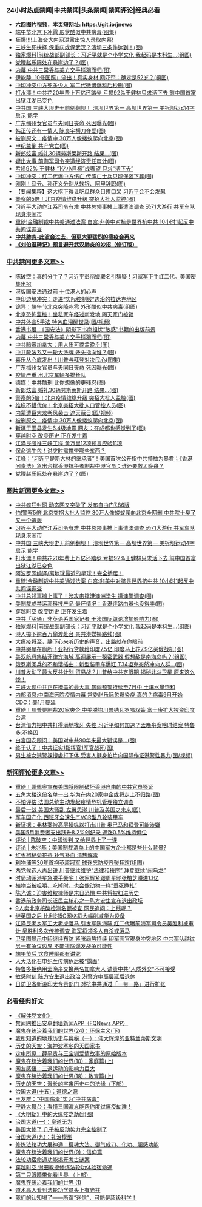 <div id="tt">
<h3>24小时热点禁闻|<a href="#%E4%B8%AD%E5%85%B1%E7%A6%81%E9%97%BB%E6%9B%B4%E5%A4%9A%E6%96%87%E7%AB%A0">中共禁闻</a>|<a href="#%E5%9B%BE%E7%89%87%E6%96%B0%E9%97%BB%E6%9B%B4%E5%A4%9A%E6%96%87%E7%AB%A0">头条禁闻</a>|<a href="#%E6%96%B0%E9%97%BB%E8%AF%84%E8%AE%BA%E6%9B%B4%E5%A4%9A%E6%96%87%E7%AB%A0">禁闻评论|<a href="#%E5%BF%85%E7%9C%8B%E7%BB%8F%E5%85%B8%E5%A5%BD%E6%96%87">经典必看</a></h3>
<ul>
<li><b><a href="http://d1.bdrive.tk/64.mp4" target="_blank">六四图片视频</a>，本页短网址: https://git.io/jnews</b></li>
<li><a href="https://github.com/fqnews/bnews/blob/master/cbnews/20200626/1350690.md">端午节北京下冰雹 形状酷似中共病毒(图集)</a></li>
<li><a href="https://github.com/fqnews/bnews/blob/master/headline/20200626/1350461.md">狂爆!!!!上海交大内网泄露出惊人录取内幕!</a></li>
<li><a href="https://github.com/fqnews/bnews/blob/master/cnnews/20200626/1350699.md">三峡生死抉择 保重庆或保武汉？溃坝三条件达到！(图)</a></li>
<li><a href="https://github.com/fqnews/bnews/blob/master/topimagenews/20200626/1350770.md">独家爆料|前统战部副部长：习近平就是个小学文化 我起码是本科生…(组图)</a></li>
<li><a href="https://github.com/fqnews/bnews/blob/master/cbnews/20200626/1350800.md">党鞭赵乐际处在悬崖边了？(图)</a></li>
<li><a href="https://github.com/fqnews/bnews/blob/master/cbnews/20200626/1350841.md">内幕 中共三常委与美方交手铩羽而归(图)</a></li>
<li><a href="https://github.com/fqnews/bnews/blob/master/yule/20200626/1350624.md">伊能静「0修图照」流出！真实身材 网吓歪：确定是52岁？(组图)</a></li>
<li><a href="https://github.com/fqnews/bnews/blob/master/cbnews/20200626/1350753.md">中印冲突中方死多少人 军二代微博爆料后秒删(图)</a></li>
<li><a href="https://github.com/fqnews/bnews/blob/master/topimagenews/20200626/1350828.md">打水漂！中共花20年费上万亿还踏步 亏损92%王健林只求活下去 前中国首富出狱江湖已变色</a></li>
<li><a href="https://github.com/fqnews/bnews/blob/master/topimagenews/20200626/1350955.md">中共国 三峡大坝史无前例翻坝！ 溃坝世界第一 高坝世界第一 美拆坝运动4字启示 能学</a></li>
<li><a href="https://github.com/fqnews/bnews/blob/master/cbnews/20200626/1350837.md">广东梅州女官员与夫同日丧命 死因曝光(图)</a></li>
<li><a href="https://github.com/fqnews/bnews/blob/master/cbnews/20200626/1350669.md">韩正传还有一情人 陈良宇横刀夺爱(图)</a></li>
<li><a href="https://github.com/fqnews/bnews/blob/master/cbnews/20200626/1350830.md">被删原文：疫情中 30万人像蝼蚁爬向北京(图)</a></li>
<li><a href="https://github.com/fqnews/bnews/blob/master/cbnews/20200626/1350726.md">申纪兰倒 共产党亡(图)</a></li>
<li><a href="https://github.com/fqnews/bnews/blob/master/cbnews/20200626/1350834.md">新郎炫富 婚礼30辆劳斯莱斯开路 结果...(图)</a></li>
<li><a href="https://github.com/fqnews/bnews/blob/master/cbnews/20200626/1350736.md">疑出大事 前海军司令突遭经济责任审计(图)</a></li>
<li><a href="https://github.com/fqnews/bnews/blob/master/comments/20200626/1350621.md">亏损92% 王健林 “1亿小目标”成奢望 只求“活下去”</a></li>
<li><a href="https://github.com/fqnews/bnews/blob/master/cbnews/20200626/1350707.md">中印冲突：红二代爆中方伤亡 传阵亡士兵只能保密下葬(图)</a></li>
<li><a href="https://github.com/fqnews/bnews/blob/master/cnnews/20200626/1350742.md">刚刚！马云、孙正义分别从软银、阿里辞职(图)</a></li>
<li><a href="https://github.com/fqnews/bnews/blob/master/comments/20200626/1350859.md">【要闻集粹】这大棋下得让吃瓜群众目瞪口呆 习近平会不会发飙</a></li>
<li><a href="https://github.com/fqnews/bnews/blob/master/cbnews/20200626/1350833.md">警察的5倍！北京疫情维稳升级 突招大批人监控(图)</a></li>
<li><a href="https://github.com/fqnews/bnews/blob/master/topimagenews/20200626/1350963.md">习近平大动作江系司令有难 中共总领事摊上事遭澳调查 恐71大游行 共军车队现身港闹市</a></li>
<li><a href="https://github.com/fqnews/bnews/blob/master/topimagenews/20200626/1350826.md">重磅!金融制裁中共美通过法案 白宫:非美中对抗是世界抗中共 10小时1起反中共间谍调查</a></li>
<li><b><a href="https://github.com/fqnews/bnews/blob/master/comments/20200211/1275071.md" target="_blank">中共肺炎-此波会过去，但更大更猛烈的瘟疫会再来</a></b></li>
<li><b><a href="https://github.com/fqnews/bnews/blob/master/comments/20200207/1272816.md" target="_blank">《刘伯温碑记》预言避开武汉肺炎的妙招（修订版）</a></b></li>
</ul>
</div>

<div class="catlist">
<h3><a href="https://github.com/fqnews/bnews/blob/master/cbnews/" target="_blank">中共禁闻</a><span><a href="https://github.com/fqnews/bnews/blob/master/cbnews/" target="_blank" rel="nofollow">更多文章>></a></span></h3>
<ul>
<li><a href="https://github.com/fqnews/bnews/blob/master/cbnews/20200627/1351092.md" target="_blank">陈破空：真的分手了？习近平彭丽媛联名引猜疑！习家军下手红二代。美国密集出招</a></li>
<li><a href="https://github.com/fqnews/bnews/blob/master/cbnews/20200627/1351074.md" target="_blank">港版国安法通过前 十位港人的心声</a></li>
<li><a href="https://github.com/fqnews/bnews/blob/master/cbnews/20200627/1351065.md" target="_blank">中印边境冲突：走进“实际控制线”边沿的拉达克地区</a></li>
<li><a href="https://github.com/fqnews/bnews/blob/master/cbnews/20200627/1351062.md" target="_blank">诡异：端午节北京突降冰雹 外形酷似中共病毒(组图)</a></li>
<li><a href="https://github.com/fqnews/bnews/blob/master/cbnews/20200627/1351061.md" target="_blank">北京恐怖监控！坐私家车经过新发地 隔天家门被锁</a></li>
<li><a href="https://github.com/fqnews/bnews/blob/master/cbnews/20200627/1351051.md" target="_blank">中共外宣5手法 特务血泪醒世录(图/视频)</a></li>
<li><a href="https://github.com/fqnews/bnews/blob/master/cbnews/20200626/1350969.md" target="_blank">香港书展：《国安法》阴影下书商担忧“敏感”书籍的出版前景</a></li>
<li><a href="https://github.com/fqnews/bnews/blob/master/cbnews/20200626/1350841.md" target="_blank">内幕 中共三常委与美方交手铩羽而归(图)</a></li>
<li><a href="https://github.com/fqnews/bnews/blob/master/cbnews/20200626/1350840.md" target="_blank">中共暗示加拿大：用人质可换孟晚舟(图)</a></li>
<li><a href="https://github.com/fqnews/bnews/blob/master/cbnews/20200626/1350839.md" target="_blank">中共政法系又一轮大洗牌 矛头指向谁？(图)</a></li>
<li><a href="https://github.com/fqnews/bnews/blob/master/cbnews/20200626/1350838.md" target="_blank">喜乐从心底发出！川普与拜登对决民心(图集)</a></li>
<li><a href="https://github.com/fqnews/bnews/blob/master/cbnews/20200626/1350837.md" target="_blank">广东梅州女官员与夫同日丧命 死因曝光(图)</a></li>
<li><a href="https://github.com/fqnews/bnews/blob/master/cbnews/20200626/1350836.md" target="_blank">疫情严重 出北京车辆多排长队</a></li>
<li><a href="https://github.com/fqnews/bnews/blob/master/cbnews/20200626/1350835.md" target="_blank">德媒：中共酷刑 比你想像的更残忍(图)</a></li>
<li><a href="https://github.com/fqnews/bnews/blob/master/cbnews/20200626/1350834.md" target="_blank">新郎炫富 婚礼30辆劳斯莱斯开路 结果&#8230;(图)</a></li>
<li><a href="https://github.com/fqnews/bnews/blob/master/cbnews/20200626/1350833.md" target="_blank">警察的5倍！北京疫情维稳升级 突招大批人监控(图)</a></li>
<li><a href="https://github.com/fqnews/bnews/blob/master/cbnews/20200626/1350832.md" target="_blank">维稳不惜代价！北京突招大批人口管控人员(图)</a></li>
<li><a href="https://github.com/fqnews/bnews/blob/master/cbnews/20200626/1350831.md" target="_blank">内蒙遭巨大龙卷风袭击 遮天蔽日(图/视频)</a></li>
<li><a href="https://github.com/fqnews/bnews/blob/master/cbnews/20200626/1350830.md" target="_blank">被删原文：疫情中 30万人像蝼蚁爬向北京(图)</a></li>
<li><a href="https://github.com/fqnews/bnews/blob/master/cbnews/20200626/1350829.md" target="_blank">新疆于田县发生6.4级地震 网友：在成都也感觉到了(图)</a></li>
<li><a href="https://github.com/fqnews/bnews/blob/master/comments/20200626/1259925.md" target="_blank">穿越时空 改变历史 正在发生着</a></li>
<li><a href="https://github.com/fqnews/bnews/blob/master/cbnews/20200626/1350796.md" target="_blank">江泽民强推三峡工程 黄万里12项预言应验11项</a></li>
<li><a href="https://github.com/fqnews/bnews/blob/master/cbnews/20200626/1350798.md" target="_blank">保命逃生包！洪灾时需携带哪些东西？</a></li>
<li><a href="https://github.com/fqnews/bnews/blob/master/cbnews/20200626/1350801.md" target="_blank">江峰：“习近平是斯大林的继承者”！美国首次公开指中共领袖为暴君；《香港问责法》急出台撑香港抗争者制裁中港官员；谁还要救孟晚舟？</a></li>
<li><a href="https://github.com/fqnews/bnews/blob/master/cbnews/20200626/1350800.md" target="_blank">党鞭赵乐际处在悬崖边了？(图)</a></li>

</ul>
</div>
<div class="catlist">
<h3><a href="https://github.com/fqnews/bnews/blob/master/topimagenews/" target="_blank">图片新闻</a><span><a href="https://github.com/fqnews/bnews/blob/master/topimagenews/" target="_blank" rel="nofollow">更多文章>></a></span></h3>
<ul>
<li><a href="https://github.com/fqnews/bnews/blob/master/topimagenews/20200626/1350975.md" target="_blank">中共疯狂封网 动态网又突破了 发布自由门7.86版</a></li>
<li><a href="https://github.com/fqnews/bnews/blob/master/topimagenews/20200626/1350970.md" target="_blank">怕!警察5倍!北京突招大批人监控 30万人像蝼蚁爬向北京全网删 中共院士臭了又一个遭轰</a></li>
<li><a href="https://github.com/fqnews/bnews/blob/master/topimagenews/20200626/1350963.md" target="_blank">习近平大动作江系司令有难 中共总领事摊上事遭澳调查 恐71大游行 共军车队现身港闹市</a></li>
<li><a href="https://github.com/fqnews/bnews/blob/master/topimagenews/20200626/1350955.md" target="_blank">中共国 三峡大坝史无前例翻坝！ 溃坝世界第一 高坝世界第一 美拆坝运动4字启示 能学</a></li>
<li><a href="https://github.com/fqnews/bnews/blob/master/topimagenews/20200626/1350828.md" target="_blank">打水漂！中共花20年费上万亿还踏步 亏损92%王健林只求活下去 前中国首富出狱江湖已变色</a></li>
<li><a href="https://github.com/fqnews/bnews/blob/master/topimagenews/20200626/1350827.md" target="_blank">阿波罗网编译/离地球最近的星球！完全适居！</a></li>
<li><a href="https://github.com/fqnews/bnews/blob/master/topimagenews/20200626/1350826.md" target="_blank">重磅!金融制裁中共美通过法案 白宫:非美中对抗是世界抗中共 10小时1起反中共间谍调查</a></li>
<li><a href="https://github.com/fqnews/bnews/blob/master/topimagenews/20200626/1350825.md" target="_blank">中共总领事摊上事了！涉攻击撑港澳洲学生 遭澳警调查(图)</a></li>
<li><a href="https://github.com/fqnews/bnews/blob/master/topimagenews/20200626/1350824.md" target="_blank">美制裁或禁运高科技产品 最坏情况：香港连路由器也没得卖(图)</a></li>
<li><a href="https://github.com/fqnews/bnews/blob/master/comments/20200626/1259925.md" target="_blank">穿越时空 改变历史 正在发生着</a></li>
<li><a href="https://github.com/fqnews/bnews/blob/master/topimagenews/20200626/1350799.md" target="_blank">中共「买通」非英语系国家记者 干涉国际舆论增加影响力(图)</a></li>
<li><a href="https://github.com/fqnews/bnews/blob/master/topimagenews/20200626/1350770.md" target="_blank">独家爆料|前统战部副部长：习近平就是个小学文化 我起码是本科生…(组图)</a></li>
<li><a href="https://github.com/fqnews/bnews/blob/master/topimagenews/20200626/1350752.md" target="_blank">港人掷下逾百万偷渡赴台 亲共港媒揭路线(图)</a></li>
<li><a href="https://github.com/fqnews/bnews/blob/master/comments/20200626/1350540.md" target="_blank">大瘟疫将至，静下心来听历史的声音，出路就在你眼前</a></li>
<li><a href="https://github.com/fqnews/bnews/blob/master/topimagenews/20200625/1350524.md" target="_blank">中共哭晕在厕所！亚投行贷款给印度7.5亿 印度马上花7.9亿买俄战机(图)</a></li>
<li><a href="https://github.com/fqnews/bnews/blob/master/topimagenews/20200625/1350513.md" target="_blank">美双航母集结菲律宾海域 高调展示一秘密武器 假想敌是南海岛屿？(组图)</a></li>
<li><a href="https://github.com/fqnews/bnews/blob/master/topimagenews/20200625/1350506.md" target="_blank">俄罗斯阅兵的不和谐插曲：新型装甲车爆缸 T34坦克突然冲向人群&#8230;(图)</a></li>
<li><a href="https://github.com/fqnews/bnews/blob/master/topimagenews/20200625/1350485.md" target="_blank">川普发动了最大反共计划 贸易战？川普给中共定限期 揭秘北斗卫星 原来这么惨！</a></li>
<li><a href="https://github.com/fqnews/bnews/blob/master/topimagenews/20200625/1350464.md" target="_blank">三峡大坝中共正在掩盖的最大事 暴雨预警持续至7月中 土壤水量饱和</a></li>
<li><a href="https://github.com/fqnews/bnews/blob/master/topimagenews/20200625/1350451.md" target="_blank">内部消息:中南海医院疫情内幕 常委赵乐际忽爆染疫 真的？病毒9月开始 CDC：美1月蔓延</a></li>
<li><a href="https://github.com/fqnews/bnews/blob/master/topimagenews/20200625/1350392.md" target="_blank">重磅！川普要制裁20家央企 中美脱钩川普纳瓦罗唱双簧 富士康扩大投资印度台湾</a></li>
<li><a href="https://github.com/fqnews/bnews/blob/master/topimagenews/20200625/1350378.md" target="_blank">台湾借力把中共打得满地找牙 失控 习近平如何加速？孟晚舟案啥时结案 特鲁多:不换囚</a></li>
<li><a href="https://github.com/fqnews/bnews/blob/master/topimagenews/20200625/1350377.md" target="_blank">白宫国安顾问：美国对中共90年来最大错误是…(图)</a></li>
<li><a href="https://github.com/fqnews/bnews/blob/master/topimagenews/20200625/1350354.md" target="_blank">终于认了！中共证实1指挥官1军官战死(图)</a></li>
<li><a href="https://github.com/fqnews/bnews/blob/master/topimagenews/20200625/1350353.md" target="_blank">男生被女港警裸搜虐打下体 受害人挺身拍片向国际作证港警性暴力(图/视频)</a></li>

</ul>
</div>
<div class="catlist">
<h3><a href="https://github.com/fqnews/bnews/blob/master/comments/" target="_blank">新闻评论</a><span><a href="https://github.com/fqnews/bnews/blob/master/comments/" target="_blank" rel="nofollow">更多文章>></a></span></h3>
<ul>
<li><a href="https://github.com/fqnews/bnews/blob/master/comments/20200627/1351105.md" target="_blank">重磅！蓬佩奥宣布美国将限制破坏香港自由的中共官员签证</a></li>
<li><a href="https://github.com/fqnews/bnews/blob/master/comments/20200627/1351102.md" target="_blank">五角大楼这份名单一出 华为在内20家中企或将走上不归路(图)</a></li>
<li><a href="https://github.com/fqnews/bnews/blob/master/comments/20200627/1351100.md" target="_blank">不怕评估 法国总统主动发起疫情危机管理独立调查</a></li>
<li><a href="https://github.com/fqnews/bnews/blob/master/comments/20200627/1351090.md" target="_blank">最后一战 美国大骚乱 左翼思潮 川普及美国之未来(图)</a></li>
<li><a href="https://github.com/fqnews/bnews/blob/master/comments/20200627/1351077.md" target="_blank">军车国产化 西班牙全速生产VCR型八轮装甲车</a></li>
<li><a href="https://github.com/fqnews/bnews/blob/master/comments/20200627/1351075.md" target="_blank">新证据：弗林案被高层操纵以打击川普 奥巴马和拜登可能涉嫌</a></li>
<li><a href="https://github.com/fqnews/bnews/blob/master/comments/20200627/1351070.md" target="_blank">美国5月消费者支出跃升8.2%创纪录 通涨0.5%维持低位</a></li>
<li><a href="https://github.com/fqnews/bnews/blob/master/comments/20200627/1351063.md" target="_blank">评论 | 陈破空：中印谈判  又给世界上了一课</a></li>
<li><a href="https://github.com/fqnews/bnews/blob/master/comments/20200627/1351055.md" target="_blank">评论 | 朱兆基：美国制裁清单上的中国军方企业都是些什么背景?</a></li>
<li><a href="https://github.com/fqnews/bnews/blob/master/comments/20200627/1351052.md" target="_blank">红枣枸杞菊花茶 补气补血 清热解毒</a></li>
<li><a href="https://github.com/fqnews/bnews/blob/master/comments/20200627/1351041.md" target="_blank">利物浦等30年首抱英超冠军 球迷忘防疫齐聚狂欢(组图)</a></li>
<li><a href="https://github.com/fqnews/bnews/blob/master/comments/20200627/1351040.md" target="_blank">两党候选人再出镜 川普继续维护“法律和秩序” 拜登继续“闹乌龙”</a></li>
<li><a href="https://github.com/fqnews/bnews/blob/master/comments/20200627/1351037.md" target="_blank">时局动荡港星急脱手豪宅！张家辉紧跟周星驰张柏芝赚进1.1亿</a></li>
<li><a href="https://github.com/fqnews/bnews/blob/master/comments/20200626/1351024.md" target="_blank">植物当被咀嚼、吃掉时，也会像动物一样“垂死挣扎”</a></li>
<li><a href="https://github.com/fqnews/bnews/blob/master/comments/20200626/1351002.md" target="_blank">陈光诚：迫害维权律师是末日恐惧 中共将被扫进历史</a></li>
<li><a href="https://github.com/fqnews/bnews/blob/master/comments/20200626/1350983.md" target="_blank">香港前政务司长泛民主核心之一陈方安生宣布退出政坛</a></li>
<li><a href="https://github.com/fqnews/bnews/blob/master/comments/20200626/1350972.md" target="_blank">9人卖北京核酸检测名额被查 网民追问：上线呢？</a></li>
<li><a href="https://github.com/fqnews/bnews/blob/master/comments/20200626/1350962.md" target="_blank">继英国之后  比利时5G网络将大幅削减华为设备</a></li>
<li><a href="https://github.com/fqnews/bnews/blob/master/comments/20200626/1350951.md" target="_blank">江泽民老乡军工大老虎落马 引发军队海啸 红二代曝前海军司令员吴胜利被审计 吴胜利多次传被调查 海军将领多人自杀或落马</a></li>
<li><a href="https://github.com/fqnews/bnews/blob/master/comments/20200626/1350950.md" target="_blank">卫星图显示中印继续布防 紧张局势持续 印军高官現身冲突地区 中共军队越过另一有争议边界 不能排除爆发战争可能性</a></li>
<li><a href="https://github.com/fqnews/bnews/blob/master/comments/20200626/1350905.md" target="_blank">端午节后  饮食睡眠都有讲究</a></li>
<li><a href="https://github.com/fqnews/bnews/blob/master/comments/20200626/1350904.md" target="_blank">人大活化石申纪兰传病危后被“露面”</a></li>
<li><a href="https://github.com/fqnews/bnews/blob/master/comments/20200626/1350903.md" target="_blank">特鲁多拒绝用孟晚舟交换两名加拿大人  谴责中共“人质外交”不可接受</a></li>
<li><a href="https://github.com/fqnews/bnews/blob/master/comments/20200626/1350902.md" target="_blank">敏感时刻 陈方安生退出政治 港警方中高层延后退休</a></li>
<li><a href="https://github.com/fqnews/bnews/blob/master/comments/20200626/1350901.md" target="_blank">日防卫省新设印太专责部门 对抗中共通过「一带一路」进行扩张</a></li>

</ul>
</div>

<div class="catlist">
<h3>必看经典好文</h3>
<ul>
<li><a href="https://github.com/fqnews/bnews/blob/master/bookwiki/20130610/138400.md" target="_blank">《解体党文化》</a></li>
<li><a href="https://github.com/fqnews/bnews/blob/master/comments/20200503/1322531.md" target="_blank">禁闻网推出安卓翻墙新闻APP（FQNews APP）</a></li>
<li><a href="https://github.com/fqnews/bnews/blob/master/cbnews/20180907/994846.md" target="_blank">魔鬼在统治着我们的世界(24)：环保主义(下)</a></li>
<li><a href="https://github.com/fqnews/bnews/blob/master/tculture/xiulian/20170611/772817.md" target="_blank">我所知道的地球历史与奥秘（一）: 伟大辉煌的亚特兰蒂斯文明</a></li>
<li><a href="https://github.com/fqnews/bnews/blob/master/tculture/xiulian/20170318/732480.md" target="_blank">历史的天空：海神波塞冬的天国家书</a></li>
<li><a href="https://github.com/fqnews/bnews/blob/master/comments/20200616/1345658.md" target="_blank">定中所见：薛平贵与王宝钏爱情故事的原始版本</a></li>
<li><a href="https://github.com/fqnews/bnews/blob/master/topimagenews/20180529/950153.md" target="_blank">魔鬼在统治着我们的世界(10)：家庭篇(上)</a></li>
<li><a href="https://github.com/fqnews/bnews/blob/master/cbnews/20200126/1265515.md" target="_blank">网友感悟：三退运动的影响力巨大</a></li>
<li><a href="https://github.com/fqnews/bnews/blob/master/topimagenews/20180701/965109.md" target="_blank">魔鬼在统治着我们的世界(18)：教育篇(上)</a></li>
<li><a href="https://github.com/fqnews/bnews/blob/master/tculture/20121025/73066.md" target="_blank">历史的天空：漫长的宇宙历史中的法缘（下部）</a></li>
<li><a href="https://github.com/fqnews/bnews/blob/master/topimagenews/20180322/917868.md" target="_blank">治国大道(十五)：道德之源</a></li>
<li><a href="https://github.com/fqnews/bnews/blob/master/comments/20200318/1295755.md" target="_blank">王友群：“中国病毒”实为“中共病毒”</a></li>
<li><a href="https://github.com/fqnews/bnews/blob/master/comments/20200527/1273654.md" target="_blank">宁静大舞台：看懂三国演义能帮你度过瘟疫劫难！</a></li>
<li><a href="https://github.com/fqnews/bnews/blob/master/comments/20200203/1269785.md" target="_blank">《大明劫》中的大瘟疫之劫(组图)</a></li>
<li><a href="https://github.com/fqnews/bnews/blob/master/cbnews/20180307/911097.md" target="_blank">治国大道(一)：皇道无为</a></li>
<li><a href="https://github.com/fqnews/bnews/blob/master/comments/20200624/1349702.md" target="_blank">美国太惨了 几乎被反动势力完全控制了</a></li>
<li><a href="https://github.com/fqnews/bnews/blob/master/cbnews/20180315/914943.md" target="_blank">治国大道(九)：礼治模型</a></li>
<li><a href="https://github.com/fqnews/bnews/blob/master/comments/20191203/1234383.md" target="_blank">修炼法轮功大展神通：摄魂大法、御气成刀、化功、超感功能</a></li>
<li><a href="https://github.com/fqnews/bnews/blob/master/topimagenews/20180529/949649.md" target="_blank">魔鬼在统治着我们的世界(9)：信仰篇</a></li>
<li><a href="https://github.com/fqnews/bnews/blob/master/tculture/20121025/73079.md" target="_blank">法轮功宿命通功能揭开考古谜案</a></li>
<li><a href="https://github.com/fqnews/bnews/blob/master/comments/20200511/1322384.md" target="_blank">穿越时空 谢田教授修炼法轮功体验宿命通</a></li>
<li><a href="https://github.com/fqnews/bnews/blob/master/comments/20200426/1319648.md" target="_blank">第三只眼睛带你看世界 （上部）</a></li>
<li><a href="https://github.com/fqnews/bnews/blob/master/topimagenews/20180519/944624.md" target="_blank">魔鬼在统治着我们的世界 (1)</a></li>
<li><a href="https://github.com/fqnews/bnews/blob/master/comments/20200227/1284657.md" target="_blank">道术高人看到法轮功学员头上有光柱</a></li>
<li><a href="https://github.com/fqnews/bnews/blob/master/sohnews/20161029/607205.md" target="_blank">我们的认知塌了——所谓“迷信”，可能是超级科学！</a></li>

</ul>
</div>
